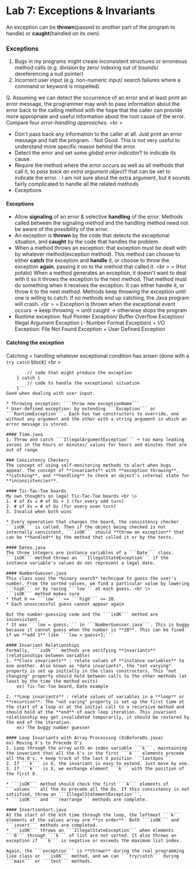 Lab 7: Exceptions & Invariants
===

An exception can be **thrown**(passed to another part of the program to handle) or **caught**(handled on its own).

### Exceptions
1. Bugs in my programs might create inconsistent structures or erroneous method calls (e.g. division by zero/ indexing out of bounds/ dereferencing a null pointer)
2. Incorrect user input (e.g. non-numeric input/ search failures where a command or keyword is mispelled)

Q. Assuming we can detect the occurrence of an error and at least print an error message, the programmer may wish to pass information about the error back to the calling method with the hope that the caller can provide more appropriate and useful information about the root cause of the error. Compare four *error-handling approaches*. <br \>
* Don't pass back any information to the caller at all. Just print an error message and halt the program. : Not Good. This is not very useful to understand more specific reason behind the error.
* Detect the error and set some *global error indicator*? to indicate its cause.
* Require the method where the error occurs as well as all methods that call it, to *pass back an extra argument object*? that can be set to indicate the error. : I am not sure about the extra argument, but it sounds fairly complicated to handle all the related methods
* Exceptions

#### Exceptions
* Allow **signaling** of an error & selective **handling** of the error. Methods called between the signaling method and the handling method need not be aware of the possibility of the error. 
* An exception is **thrown** by the code that detects the exceptional situation, and **caught** by the code that handles the problem.
* When a method throws an exception: that exception must be dealt with by whatever method(exception method). This method can choose to either **catch** the exception and **handle** it, or choose to throw the exception **again**, passing it on to the method that called it. <br \>
= (Hot potato) When a method generates an exception, it doesn't want to deal with it so it throws the exception to the next method. That method must do something when it receives the exception. It can either handle it, or throw it to the next method. Methods keep throwing the exception until one is willing to catch. If no methods end up catching, the Java program will crash. <br \>
= Exception is thrown when the exceptional event occurs -> keep throwing -> until caught -> otherwise stops the program
* Runtime exception: Null Pointer Exception/ Buffer Overflow Exception/ Illegal Argument Exception (- Number Format Exception) + I/O Exception: File Not Found Exception + User Defined Exception 

#### Catching the exception
Catching = handling whatever exceptional condition has arisen (done with a ```try catch``` block) <br \>
``` try {
        // code that might produce the exception
    } catch {
        // code to handle the exceptional situation
    }```
Good when dealing with user input.

* Throwing exception: ```throw new exceptionName```
* User-defined exception: by extending ```Exception``` or ```RuntimeException```. Each has two constructors to override, one without any argument and the other with a string argument in which an error message is stored.

#### Time.java
1. Throw and catch ```IllegalArgumentException``` + too many leading zeroes in the hours or minutes/ values for hours and minutes that are out of range

### Consistency Checkers
The concept of using self-monitoring methods to alert when bugs appear. The concept of **invariants** with **exception throwing**, **catching**, and **handling** to check an object's internal state for **inconsistencies**.

#### Tic-Tac-Toe boards
My own thoughts on legal Tic-Tac-Toe boards <br \>
1. # of Xs = # of Os + 1 (for every odd turn)
2. # of Xs = # of Os (for every even turn)
3. Invalid when both wins

* Every opoeration that changes the board, the consistency checker ```isOK``` is called. Then if the object being checked is not internally consistent, ```isOK``` should **throw an exception** that can be **handled** by the method that called it or by the tests.

#### Dates.java
The three integers are instance variables of a ```Date``` class. ```isOK``` method throws an ```IllegalStateException``` if the instance variable's values do not represent a legal date.

#### NumberGuesser.java
This class uses the *binary search* technique to guess the user's number. From the sorted values, we find a particular value by lowering ```high``` or by rasing ```low``` at each guess. <br \>
```isOK``` method makes sure 
* that 0 <= ```low``` <= ```high``` <= 20.
* Each unsuccessful guess cannot appear again

But the number-guessing code and the ```isOK``` method are inconsistent. 
* It was ```low = guess;``` in ```NumberGuesser.java```. This is buggy because it cannot guess when the number is **20**. This can be fixed if we **add 1** like ```low = guess+1;```

#### Invariant Relationships
Formally, ```isOk``` methods are verifying **invariants**(relationships between variable)
1. **Class invariants** : relate values of **instance variables** to one another. Also known as *data invariants*, the "not varying" property is set up initially in the class constructors. This "not changing" property should hold between calls to the other methods (at least by the time the method exits)
    ex) Tic-Tac-Toe board, Date example

2. **Loop invariants** : relate values of variables in a **loop** or **recursion**. The "not varing" property is set up the first time at the start of a loop or at the initial call to a recursive method and should hold at the **end** of each loop iteration. This invariant relationship may get invalidated temporarily, it should be restored by the end of the iteration.
    ex) The buggy number guesser

#### Loop Invariants with Array Processing (XsBeforeOs.java)
ex) Moving X's to Precede O's
1. Loop through the array with an index variable ```k```, maintaining the invariant that all the X's in the first ```k``` elements precede all the O's. + keep track of the last X position ```lastXpos```
2. If ```k``` is O, the invariant is easy to extend. Just move by one.
3. If ```k``` is X, we exchange element ```k``` with the position of the first O.

* ```isOK``` method should check the first ```k``` elements of ```values``` all the Xs precede all the Os. If this consistency is not satisfied, throw an ```IllegalStatementException```. 
* ```isOK``` and ```rearrange``` methods are complete.

#### InsertionSort.java
At the start of the kth time through the loop, the leftmost ```k``` elements of the values array are **in order**. Both ```isOK``` and ```insert``` methods are completed.
* ```isOK``` throws an ```IllegalStateException``` when elements ```0``` through ```k``` of list are not sorted. It also throws an exception if ```k``` is negative or exceeds the maximum list index.

Again, the ```exception``` is **thrown** during the real programming like class or ```isOK``` method, and we can ```try/catch``` during ```main``` or ```test``` methods.

